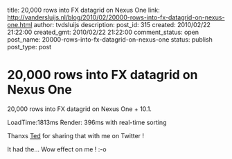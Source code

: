 title: 20,000 rows into FX datagrid on Nexus One
link: http://vandersluijs.nl/blog/2010/02/20000-rows-into-fx-datagrid-on-nexus-one.html
author: tvdsluijs
description: 
post_id: 315
created: 2010/02/22 21:22:00
created_gmt: 2010/02/22 21:22:00
comment_status: open
post_name: 20000-rows-into-fx-datagrid-on-nexus-one
status: publish
post_type: post

# 20,000 rows into FX datagrid on Nexus One

20,000 rows into FX datagrid on Nexus One + 10.1.  
  
LoadTime:1813ms Render: 396ms with real-time sorting  
  
Thanxs [Ted](http://www.onflex.org/) for sharing that with me on Twitter !  
  
It had the... Wow effect on me ! :-o